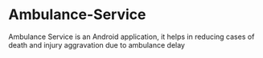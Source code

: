 # Ambulance-Service
Ambulance Service is an Android application, it helps in reducing cases of death and injury aggravation due to ambulance delay
